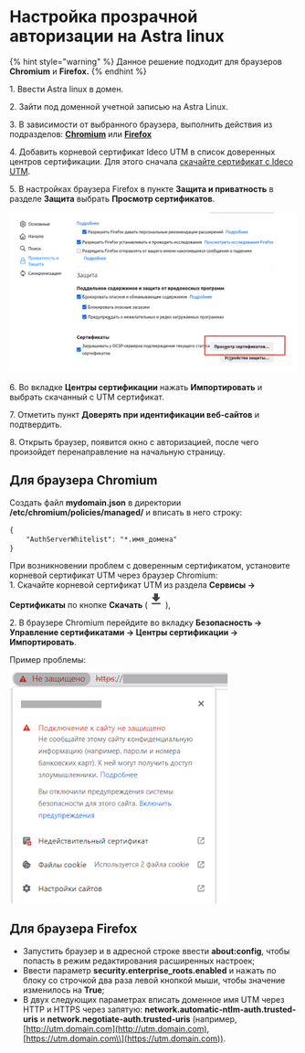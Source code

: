 # Настройка прозрачной авторизации на Astra linux

{% hint style="warning" %}
Данное решение подходит для браузеров **Chromium** и **Firefox.**
{% endhint %}

1\. Ввести Astra linux в домен.

2\. Зайти под доменной учетной записью на Astra Linux.

3\. В зависимости от выбранного браузера, выполнить действия из подразделов: [**Chromium**](authorization-astra-linux.md#dlya-brauzera-chromium) или [**Firefox**](authorization-astra-linux.md#dlya-brauzera-firefox)

4\. Добавить корневой сертификат Ideco UTM в список доверенных центров сертификации. Для этого сначала [скачайте сертификат с Ideco UTM](../../settings/services/certificates/).

5\. В настройках браузера Firefox в пункте **Защита и приватность** в разделе **Защита** выбрать **Просмотр сертификатов**.

![](../../.gitbook/assets/firefix-sert.png)

6\. Во вкладке **Центры сертификации** нажать **Импортировать** и выбрать скачанный с UTM сертификат.

7\. Отметить пункт **Доверять при идентификации веб-сайтов** и подтвердить.

8\. Открыть браузер, появится окно с авторизацией, после чего произойдет перенаправление на начальную страницу.

## Для браузера **Chromium**

Создать файл **mydomain.json** в директории **/etc/chromium/policies/managed/** и вписать в него строку:

```
{
    "AuthServerWhitelist": "*.имя_домена"
}
```

При возникновении проблем с доверенным сертификатом, установите корневой сертификат UTM через браузер Chromium: \
1\. Скачайте корневой сертификат UTM из раздела **Сервисы -> Сертификаты** по кнопке **Скачать** (![](../../.gitbook/assets/icon-download.png)),

2\. В браузере Chromium перейдите во вкладку **Безопасность -> Управление сертификатами -> Центры сертификации -> Импортировать**.

Пример проблемы:

![](../../.gitbook/assets/chromium.png)

## Для браузера **Firefox**

* Запустить браузер и в адресной строке ввести **about:config**, чтобы попасть в режим редактирования расширенных настроек;
* Ввести параметр **security.enterprise\_roots.enabled** и нажать по блоку со строчкой два раза левой кнопкой мыши, чтобы значение изменилось на **True**;
* В двух следующих параметрах вписать доменное имя UTM через HTTP и HTTPS через запятую: **network.automatic-ntlm-auth.trusted-uris** и **network.negotiate-auth.trusted-uris** (например, [http://utm.domain.com](http://utm.domain.com), [https://utm.domain.com\\](https://utm.domain.com)).
